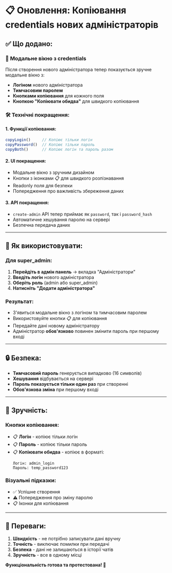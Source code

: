 # 📋 Оновлення: Копіювання credentials нових адміністраторів

## ✅ Що додано:

### 🔐 **Модальне вікно з credentials**
Після створення нового адміністратора тепер показується зручне модальне вікно з:
- **Логіном** нового адміністратора
- **Тимчасовим паролем** 
- **Кнопками копіювання** для кожного поля
- **Кнопкою "Копіювати обидва"** для швидкого копіювання

### 🛠️ **Технічні покращення:**

#### 1. **Функції копіювання:**
```javascript
copyLogin()     // Копіює тільки логін
copyPassword()  // Копіює тільки пароль  
copyBoth()      // Копіює логін та пароль разом
```

#### 2. **UI покращення:**
- Модальне вікно з зручним дизайном
- Кнопки з іконками 📋 для швидкого розпізнавання
- Readonly поля для безпеки
- Попередження про важливість збереження даних

#### 3. **API покращення:**
- `create-admin` API тепер приймає як `password`, так і `password_hash`
- Автоматичне хешування паролю на сервері
- Безпечна передача даних

---

## 🚀 Як використовувати:

### **Для super_admin:**

1. **Перейдіть в адмін панель** → вкладка "Адміністратори"
2. **Введіть логін** нового адміністратора
3. **Оберіть роль** (admin або super_admin)
4. **Натисніть "Додати адміністратора"**

### **Результат:**
- З'явиться модальне вікно з логіном та тимчасовим паролем
- Використовуйте кнопки 📋 для копіювання
- Передайте дані новому адміністратору
- Адміністратор **обов'язково** повинен змінити пароль при першому вході

---

## 🔒 **Безпека:**

- **Тимчасовий пароль** генерується випадково (16 символів)
- **Хешування** відбувається на сервері
- **Пароль показується тільки один раз** при створенні
- **Обов'язкова зміна** при першому вході

---

## 📱 **Зручність:**

### **Кнопки копіювання:**
- 📋 **Логін** - копіює тільки логін
- 📋 **Пароль** - копіює тільки пароль
- 📋 **Копіювати обидва** - копіює в форматі:
  ```
  Логін: admin_login
  Пароль: temp_password123
  ```

### **Візуальні підказки:**
- ✅ Успішне створення
- ⚠️ Попередження про зміну паролю
- 📋 Іконки для копіювання

---

## 🎯 **Переваги:**

1. **Швидкість** - не потрібно записувати дані вручну
2. **Точність** - виключає помилки при передачі
3. **Безпека** - дані не залишаються в історії чатів
4. **Зручність** - все в одному місці

**Функціональність готова та протестована! 🚀**
